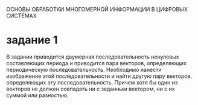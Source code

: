ОСНОВЫ ОБРАБОТКИ МНОГОМЕРНОЙ ИНФОРМАЦИИ В ЦИФРОВЫХ СИСТЕМАХ

# задание 1

В задании приводится двумерная последовательность ненулевых составляющих периода и приводится пара векторов, определяющих периодическую последовательность. Необходимо нанести изображение этой последовательности и найти другую пару векторов, определяющих эту последовательность. Причем хотя бы один из векторов не должен совпадать ни с заданным вектором, ни с их суммой или разностью.

